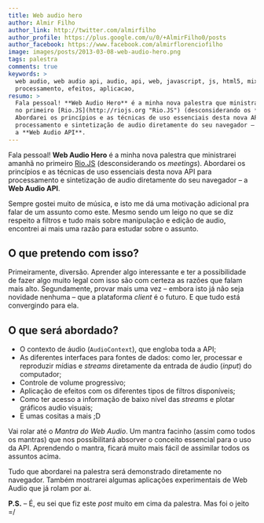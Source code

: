 ```yaml
---
title: Web audio hero
author: Almir Filho
author_link: http://twitter.com/almirfilho
author_profile: https://plus.google.com/u/0/+AlmirFilho0/posts
author_facebook: https://www.facebook.com/almirflorenciofilho
image: images/posts/2013-03-08-web-audio-hero.png
tags: palestra
comments: true
keywords: >
  web audio, web audio api, audio, api, web, javascript, js, html5, mixagem,
  processamento, efeitos, aplicacao,
resumo: >
  Fala pessoal! **Web Audio Hero** é a minha nova palestra que ministrarei amanhã
  no primeiro [Rio.JS](http://riojs.org "Rio.JS") (desconsiderando os *meetings*).
  Abordarei os princípios e as técnicas de uso essenciais desta nova API para
  processamento e sintetização de audio diretamente do seu navegador –
  a **Web Audio API**.
---
```


Fala pessoal! **Web Audio Hero** é a minha nova palestra que ministrarei amanhã
no primeiro [Rio.JS](http://riojs.org "Rio.JS") (desconsiderando os *meetings*).
Abordarei os princípios e as técnicas de uso essenciais desta nova API para
processamento e sintetização de audio diretamente do seu navegador –
a **Web Audio API**.

Sempre gostei muito de música, e isto me dá uma motivação adicional pra falar
de um assunto como este. Mesmo sendo um leigo no que se diz respeito a filtros e
tudo mais sobre manipulação e edição de audio, encontrei ai mais uma razão para
estudar sobre o assunto.

## O que pretendo com isso?

Primeiramente, diversão. Aprender algo interessante e ter a possibilidade de
fazer algo muito legal com isso são com certeza as razões que falam mais alto.
Segundamente, provar mais uma vez – embora isto já não seja novidade nenhuma –
que a plataforma *client* é o futuro. E que tudo está convergindo para ela.

## O que será abordado?

- O contexto de áudio (`AudioContext`), que engloba toda a API;
- As diferentes interfaces para fontes de dados: como ler, processar e reproduzir
mídias e *streams* diretamente da entrada de áudio (*input*) do computador;
- Controle de volume progressivo;
- Aplicação de efeitos com os diferentes tipos de filtros disponíveis;
- Como ter acesso a informação de baixo nível das *streams* e plotar gráficos
audio visuais;
- E umas cositas a mais ;D

Vai rolar até o *Mantra do Web Audio*. Um mantra facinho (assim como todos os
mantras) que nos possibilitará absorver o conceito essencial para o uso da API.
Aprendendo o mantra, ficará muito mais fácil de assimilar todos os assuntos acima.

Tudo que abordarei na palestra será demonstrado diretamente no navegador.
Também mostrarei algumas aplicações experimentais de Web Audio que já rolam por ai.

**P.S.** – É, eu sei que fiz este *post* muito em cima da palestra.
Mas foi o jeito =/
